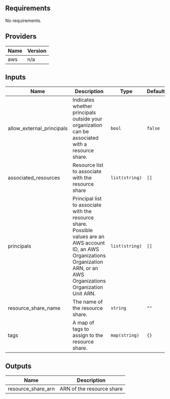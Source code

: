 ## Requirements

No requirements.

## Providers

| Name | Version |
|------|---------|
| aws | n/a |

## Inputs

| Name | Description | Type | Default | Required |
|------|-------------|------|---------|:--------:|
| allow\_external\_principals | Indicates whether principals outside your organization can be associated with a resource share. | `bool` | `false` | no |
| associated\_resources | Resource list to associate with the resource share | `list(string)` | `[]` | no |
| principals | Principal list to associate with the resource share. Possible values are an AWS account ID, an AWS Organizations Organization ARN, or an AWS Organizations Organization Unit ARN. | `list(string)` | `[]` | no |
| resource\_share\_name | The name of the resource share. | `string` | `""` | no |
| tags | A map of tags to assign to the resource share. | `map(string)` | `{}` | no |

## Outputs

| Name | Description |
|------|-------------|
| resource\_share\_arn | ARN of the resource share |


